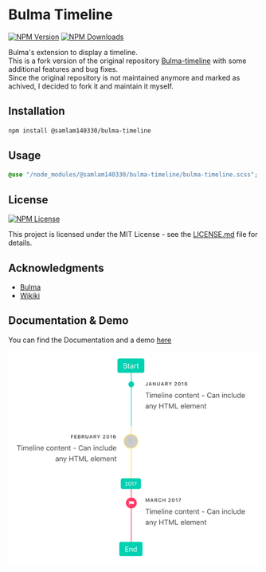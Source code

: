 # Bulma Timeline

[![NPM Version](https://img.shields.io/npm/v/%40samlam140330%2Fbulma-timeline)](https://www.npmjs.com/package/@samlam140330/bulma-timeline)
[![NPM Downloads](https://img.shields.io/npm/dy/%40samlam140330%2Fbulma-timeline)](https://www.npmjs.com/package/@samlam140330/bulma-timeline)

Bulma's extension to display a timeline.  
This is a fork version of the original repository [Bulma-timeline](https://github.com/Wikiki/bulma-timeline) with some additional features and bug fixes.  
Since the original repository is not maintained anymore and marked as achived, I decided to fork it and maintain it myself.

## Installation

```sh
npm install @samlam140330/bulma-timeline
```

## Usage

```scss
@use "/node_modules/@samlam140330/bulma-timeline/bulma-timeline.scss";
```

## License

[![NPM License](https://img.shields.io/npm/l/%40samlam140330%2Fbulma-timeline)](https://www.npmjs.com/package/@samlam140330/bulma-timeline)

This project is licensed under the MIT License - see the [LICENSE.md](LICENSE) file for details.

## Acknowledgments

- [Bulma](https://github.com/jgthms/bulma)
- [Wikiki](https://github.com/Wikiki/bulma-timeline)

## Documentation & Demo

You can find the Documentation and a demo [here](https://wikiki.github.io/components/timeline/)

![Screenshot of the Bulma Timeline component](./timeline-example.png)
